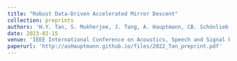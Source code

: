 ```yaml
---
title: "Robust Data-Driven Accelerated Mirror Descent"
collection: preprints
authors: 'H.Y. Tan, S. Mukherjee, J. Tang, A. Hauptmann, CB. Schönlieb'
date: 2023-02-15
venue: 'IEEE International Conference on Acoustics, Speech and Signal Processing'
paperurl: 'http://asHauptmann.github.io/files/2022_Tan_preprint.pdf'
---
```

